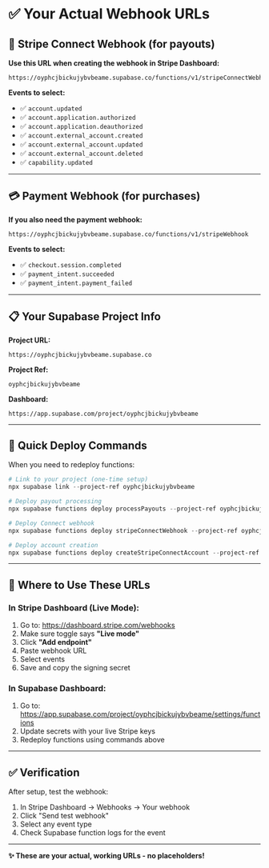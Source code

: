 # ✅ Your Actual Webhook URLs

## 🔗 Stripe Connect Webhook (for payouts)

**Use this URL when creating the webhook in Stripe Dashboard:**

```
https://oyphcjbickujybvbeame.supabase.co/functions/v1/stripeConnectWebhook
```

**Events to select:**
- ✅ `account.updated`
- ✅ `account.application.authorized`
- ✅ `account.application.deauthorized`
- ✅ `account.external_account.created`
- ✅ `account.external_account.updated`
- ✅ `account.external_account.deleted`
- ✅ `capability.updated`

---

## 💳 Payment Webhook (for purchases)

**If you also need the payment webhook:**

```
https://oyphcjbickujybvbeame.supabase.co/functions/v1/stripeWebhook
```

**Events to select:**
- ✅ `checkout.session.completed`
- ✅ `payment_intent.succeeded`
- ✅ `payment_intent.payment_failed`

---

## 📋 Your Supabase Project Info

**Project URL:**
```
https://oyphcjbickujybvbeame.supabase.co
```

**Project Ref:**
```
oyphcjbickujybvbeame
```

**Dashboard:**
```
https://app.supabase.com/project/oyphcjbickujybvbeame
```

---

## 🚀 Quick Deploy Commands

When you need to redeploy functions:

```powershell
# Link to your project (one-time setup)
npx supabase link --project-ref oyphcjbickujybvbeame

# Deploy payout processing
npx supabase functions deploy processPayouts --project-ref oyphcjbickujybvbeame

# Deploy Connect webhook
npx supabase functions deploy stripeConnectWebhook --project-ref oyphcjbickujybvbeame

# Deploy account creation
npx supabase functions deploy createStripeConnectAccount --project-ref oyphcjbickujybvbeame
```

---

## 📍 Where to Use These URLs

### In Stripe Dashboard (Live Mode):
1. Go to: https://dashboard.stripe.com/webhooks
2. Make sure toggle says **"Live mode"**
3. Click **"Add endpoint"**
4. Paste webhook URL
5. Select events
6. Save and copy the signing secret

### In Supabase Dashboard:
1. Go to: https://app.supabase.com/project/oyphcjbickujybvbeame/settings/functions
2. Update secrets with your live Stripe keys
3. Redeploy functions using commands above

---

## ✅ Verification

After setup, test the webhook:
1. In Stripe Dashboard → Webhooks → Your webhook
2. Click "Send test webhook"
3. Select any event type
4. Check Supabase function logs for the event

---

**✨ These are your actual, working URLs - no placeholders!**
